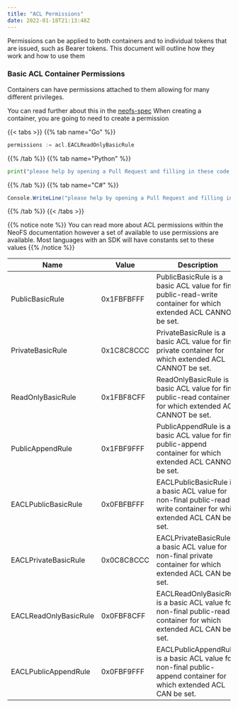 ```yaml
---
title: "ACL Permissions"
date: 2022-01-18T21:13:48Z
---
```


Permissions can be applied to both containers and to individual tokens that are issued, such as Bearer tokens. This document will outline how they work and how to use them

### Basic ACL Container Permissions

Containers can have permissions attached to them allowing for many different privileges.

You can read further about this in the [neofs-spec](https://nspcc.ru/upload/neofs-spec-latest.pdf#13)
When creating a container, you are going to need to create a permission

{{< tabs >}}
{{% tab name="Go" %}}
```go
permissions := acl.EACLReadOnlyBasicRule
```
{{% /tab %}}
{{% tab name="Python" %}}
```python
print("please help by opening a Pull Request and filling in these code snippets!")
```
{{% /tab %}}
{{% tab name="C#" %}}
```c#
Console.WriteLine("please help by opening a Pull Request and filling in these code snippets!");
```
{{% /tab %}}
{{< /tabs >}}

{{% notice note %}}
You can read more about ACL permissions within the NeoFS documentation however a set of available to use permissions are available. Most languages with an SDK will have constants set to these values
{{% /notice %}}


| Name      | Value | Description |
| ----------- | ----------- |----------- |
| PublicBasicRule      | 0x1FBFBFFF       | PublicBasicRule is a basic ACL value for final public-read-write container for which extended ACL CANNOT be set.       |
| PrivateBasicRule      | 0x1C8C8CCC       | PrivateBasicRule is a basic ACL value for final private container for which extended ACL CANNOT be set.|
| ReadOnlyBasicRule | 0x1FBF8CFF | ReadOnlyBasicRule is a basic ACL value for final public-read container for which extended ACL CANNOT be set. |
| PublicAppendRule | 0x1FBF9FFF |  PublicAppendRule is a basic ACL value for final public-append container for which extended ACL CANNOT be set. |
| EACLPublicBasicRule | 0x0FBFBFFF |  EACLPublicBasicRule is a basic ACL value for non-final public-read-write container for which extended ACL CAN be set. |
| EACLPrivateBasicRule | 0x0C8C8CCC |  EACLPrivateBasicRule is a basic ACL value for non-final private container for which extended ACL CAN be set. |
| EACLReadOnlyBasicRule | 0x0FBF8CFF |  EACLReadOnlyBasicRule is a basic ACL value for non-final public-read container for which extended ACL CAN be set. |
| EACLPublicAppendRule | 0x0FBF9FFF |  EACLPublicAppendRule is a basic ACL value for non-final public-append container for which extended ACL CAN be set. |
